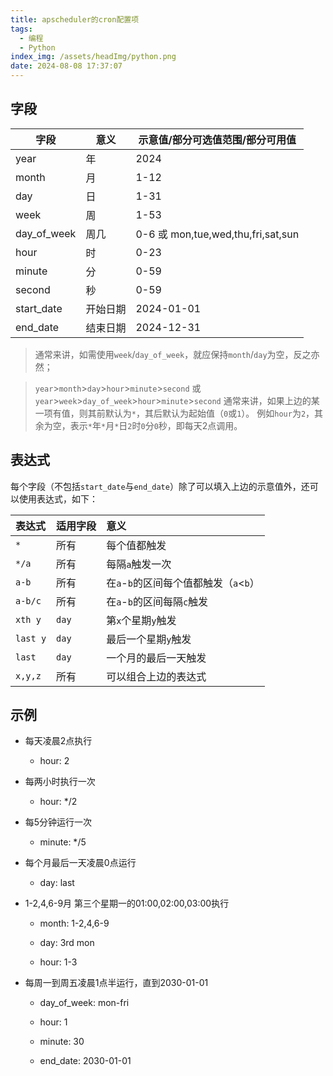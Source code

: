 ```yaml
---
title: apscheduler的cron配置项
tags:
  - 编程
  - Python
index_img: /assets/headImg/python.png
date: 2024-08-08 17:37:07
---
```


## 字段

| 字段        | 意义     | 示意值/部分可选值范围/部分可用值   |
| ----------- | -------- | ---------------------------------- |
| year        | 年       | 2024                               |
| month       | 月       | 1-12                               |
| day         | 日       | 1-31                               |
| week        | 周       | 1-53                               |
| day_of_week | 周几     | 0-6 或 mon,tue,wed,thu,fri,sat,sun |
| hour        | 时       | 0-23                               |
| minute      | 分       | 0-59                               |
| second      | 秒       | 0-59                               |
| start_date  | 开始日期 | 2024-01-01                         |
| end_date    | 结束日期 | 2024-12-31                         |

> 通常来讲，如需使用`week`/`day_of_week`，就应保持`month`/`day`为空，反之亦然；

> `year`>`month`>`day`>`hour`>`minute`>`second` 或 `year`>`week`>`day_of_week`>`hour`>`minute`>`second`
> 通常来讲，如果上边的某一项有值，则其前默认为`*`，其后默认为起始值（`0`或`1`）。
> 例如`hour`为`2`，其余为空，表示`*`年`*`月`*`日`2`时`0`分`0`秒，即每天2点调用。

## 表达式

每个字段（不包括`start_date`与`end_date`）除了可以填入上边的示意值外，还可以使用表达式，如下：

| 表达式   | 适用字段 | 意义                                          |
| :------- | :--------------- | :-------------------------------------------- |
| `*`      | 所有     | 每个值都触发                                  |
| `*/a`    | 所有     | 每隔`a`触发一次                               |
| `a-b`    | 所有     | 在`a`-`b`的区间每个值都触发（`a`<`b`） |
| `a-b/c`  | 所有     | 在`a`-`b`的区间每隔`c`触发                    |
| `xth y`  | `day`    | 第`x`个星期`y`触发                            |
| `last y` | `day`    | 最后一个星期`y`触发                           |
| `last`   | `day`    | 一个月的最后一天触发                          |
| `x,y,z`  | 所有     | 可以组合上边的表达式                          |

## 示例

* 每天凌晨2点执行

  * hour: 2
* 每两小时执行一次

  * hour: */2
* 每5分钟运行一次

  * minute: */5
* 每个月最后一天凌晨0点运行
  * day: last

* 1-2,4,6-9月 第三个星期一的01:00,02:00,03:00执行
  * month: 1-2,4,6-9

  * day: 3rd mon

  * hour: 1-3
* 每周一到周五凌晨1点半运行，直到2030-01-01

  * day_of_week: mon-fri

  * hour: 1

  * minute: 30

  * end_date: 2030-01-01

